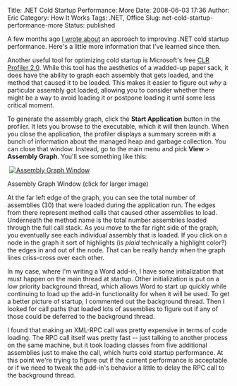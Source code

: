 Title: .NET Cold Startup Performance: More
Date: 2008-06-03 17:36
Author: Eric
Category: How It Works
Tags: .NET, Office
Slug: net-cold-startup-performance-more
Status: published

A few months ago [I wrote
about]({filename}/net-cold-startup-performance-an-example.md) an approach
to improving .NET cold startup performance. Here's a little more
information that I've learned since then.

Another useful tool for optimizing cold startup is
Microsoft's free [CLR Profiler
2.0](http://www.microsoft.com/downloads/details.aspx?familyid=A362781C-3870-43BE-8926-862B40AA0CD0&displaylang=en). While
this tool has the aesthetics of a wadded-up paper sack, it does have the
ability to graph each assembly that gets loaded, and the method that
caused it to be loaded. This makes it easier to figure out *why* a
particular assembly got loaded, allowing you to consider whether there
might be a way to avoid loading it or postpone loading it until some
less critical moment.

To generate the assembly graph, click the **Start Application** button
in the profiler. It lets you browse to the executable, which it will
then launch. When you close the application, the profiler displays a
summary screen with a bunch of information about the managed heap and
garbage collection. You can close that window. Instead, go to the main
menu and pick **View** &gt; **Assembly Graph**. You'll see something
like this:

 [![Assembly Graph Window]({filename}/images/assembly-graph-300x181.png)]({filename}/images/assembly-graph.png)

Assembly Graph Window (click for larger image)

At the far left edge of the graph, you can see the total number of
assemblies (30) that were loaded during the application run. The edges
from there represent method calls that caused other assemblies to load.
Underneath the method name is the total number assemblies loaded through
the full call stack. As you move to the far right side of the graph, you
eventually see each individual assembly that is loaded. If you click on
a node in the graph it sort of highlights (is *plaid* technically a
highlight color?) the edges in and out of the node. That can be really
handy when the graph lines criss-cross over each other.

In my case, where I'm writing a Word add-in, I have some initialization
that must happen on the main thread at startup. Other initialization is
put on a low priority background thread, which allows Word to start up
quickly while continuing to load up the add-in functionality for when it
will be used. To get a better picture of startup, I commented out the
background thread. Then I looked for call paths that loaded lots of
assemblies to figure out if any of those could be deferred to the
background thread.

I found that making an XML-RPC call was pretty expensive in terms of
code loading. The RPC call itself was pretty fast -- just talking to
another process on the same machine, but it took loading classes from
five additional assemblies just to make the call, which hurts cold
startup performance. At this point we're trying to figure out if the
current performance is acceptable or if we need to tweak the add-in's
behavior a little to delay the RPC call to the background thread. 
